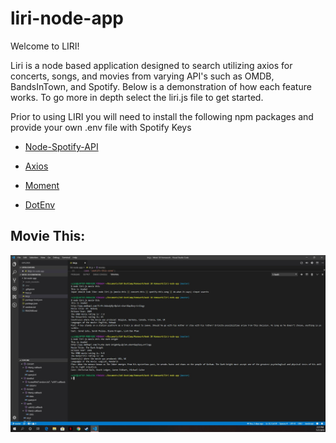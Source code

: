# liri-node-app

Welcome to LIRI!

Liri is a node based application designed to search utilizing axios for concerts, songs, and movies from varying API's such as OMDB, BandsInTown, and Spotify. Below is a demonstration of how each feature works. To go more in depth select the liri.js file to get started.

Prior to using LIRI you will need to install the following npm packages and provide your own .env file with Spotify Keys

   * [Node-Spotify-API](https://www.npmjs.com/package/node-spotify-api)

   * [Axios](https://www.npmjs.com/package/axios)

   * [Moment](https://www.npmjs.com/package/moment)

   * [DotEnv](https://www.npmjs.com/package/dotenv)

## Movie This:

![Movie This](\images\Movie-This.JPG)